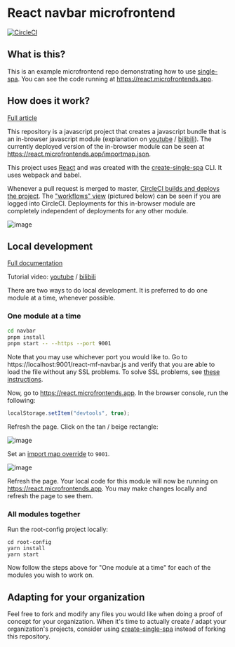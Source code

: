 # React navbar microfrontend

[![CircleCI](https://circleci.com/gh/react-microfrontends/navbar.svg?style=svg)](https://circleci.com/gh/react-microfrontends/navbar)

## What is this?

This is an example microfrontend repo demonstrating how to use [single-spa](https://single-spa.js.org). You can see the code running at https://react.microfrontends.app.

## How does it work?

[Full article](https://single-spa.js.org/docs/recommended-setup)

This repository is a javascript project that creates a javascript bundle that is an in-browser javascript module (explanation on [youtube](https://www.youtube.com/watch?v=Jxqiu6pdMSU&list=PLLUD8RtHvsAOhtHnyGx57EYXoaNsxGrTU&index=2) / [bilibili](https://www.bilibili.com/video/av83498486/)). The currently deployed version of the in-browser module can be seen at https://react.microfrontends.app/importmap.json.

This project uses [React](https://reactjs.org) and was created with the [create-single-spa](https://single-spa.js.org/docs/create-single-spa) CLI. It uses webpack and babel.

Whenever a pull request is merged to master, [CircleCI builds and deploys the project](https://circleci.com/gh/react-microfrontends/navbar). The ["workflows" view](https://circleci.com/gh/react-microfrontends/workflows) (pictured below) can be seen if you are logged into CircleCI. Deployments for this in-browser module are completely independent of deployments for any other module.

![image](https://user-images.githubusercontent.com/5524384/75210801-5ba02700-573f-11ea-8064-46af165cba0a.png)

## Local development

[Full documentation](https://single-spa.js.org/docs/recommended-setup#local-development)

Tutorial video: [youtube](https://www.youtube.com/watch?v=vjjcuIxqIzY&list=PLLUD8RtHvsAOhtHnyGx57EYXoaNsxGrTU&index=4) / [bilibili](https://www.bilibili.com/video/av83617789/)

There are two ways to do local development. It is preferred to do one module at a time, whenever possible.

### One module at a time

```sh
cd navbar
pnpm install
pnpm start -- --https --port 9001
```

Note that you may use whichever port you would like to. Go to https://localhost:9001/react-mf-navbar.js and verify that you are able to load the file without any SSL problems. To solve SSL problems, see [these instructions](https://improveandrepeat.com/2016/09/allowing-self-signed-certificates-on-localhost-with-chrome-and-firefox/).

Now, go to https://react.microfrontends.app. In the browser console, run the following:

```js
localStorage.setItem("devtools", true);
```

Refresh the page. Click on the tan / beige rectangle:

![image](https://user-images.githubusercontent.com/5524384/75211359-e46b9280-5740-11ea-80bb-974846df414b.png)

Set an [import map override](https://github.com/joeldenning/import-map-overrides/) to `9001`.

![image](https://user-images.githubusercontent.com/5524384/75211553-7e333f80-5741-11ea-97d6-d3d86ffd1826.png)

Refresh the page. Your local code for this module will now be running on https://react.microfrontends.app. You may make changes locally and refresh the page to see them.

### All modules together

Run the root-config project locally:

```
cd root-config
yarn install
yarn start
```

Now follow the steps above for "One module at a time" for each of the modules you wish to work on.

## Adapting for your organization

Feel free to fork and modify any files you would like when doing a proof of concept for your organization. When it's time to actually create / adapt your organization's projects, consider using [create-single-spa](https://single-spa.js.org/docs/create-single-spa) instead of forking this repository.
